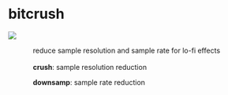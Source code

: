 
<a name=bitcrush></a><br>
# <b>bitcrush</b>
<img src="../images/bitcrush.png"><br>
<div style="display:inline-block;margin-left:50px;">
reduce sample resolution and sample rate for lo-fi effects<br/><br/>
<b>crush</b>: sample resolution reduction<br>

<b>downsamp</b>: sample rate reduction<br>
